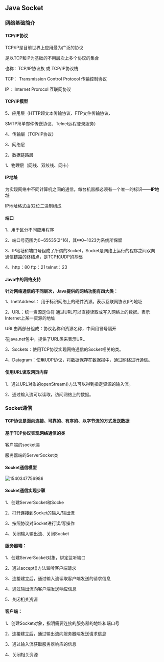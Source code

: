 ## Java Socket

### 网络基础简介

#### TCP/IP协议

TCP/IP是目前世界上应用最为广泛的协议

是以TCP和IP为基础的不用层次上多个协议的集合

也称：TCP/IP协议族 或 TCP/IP协议栈

TCP： Transmission Control Protocol 传输控制协议

IP： Internet Prorocol 互联网协议

#### TCP/IP模型

5、应用层（HTTP超文本传输协议、FTP文件传输协议、

SMTP简单邮件传送协议、Telnet远程登录服务）

4、传输层（TCP/IP协议）

3、网络层

2、数据链路层

1、物理层（网线、双绞线、网卡）

#### IP地址

为实现网络中不同计算机之间的通信，每台机器都必须有一个唯一的标识——**IP地址**

IP地址格式由32位二进制组成

#### 端口

1、用于区分不同应用程序

2、端口号范围为0~65535(2^16)，其中0~1023为系统所保留

3、IP地址和端口号组成了所谓的Socket，Socket是网络上运行的程序之间双向通信链路的终结点，是TCP和UDP的基础

4、http：80  ftp：21  telnet：23

#### Java中的网络支持

**针对网络通信的不同层次，Java提供的网络功能有四大类：**

1、InetAddress： 用于标识网络上的硬件资源。表示互联网协议(IP)地址

2、URL：统一资源定位符 通过URL可以直接读取或写入网络上的数据。表示Internet上某一资源的地址

URL由两部分组成：协议名称和资源名称，中间用冒号隔开

在java.net包中，提供了URL类来表示URL

3、Sockets：使用TCP协议实现网络通信的Socket相关的类。

4、Datagram：使用UDP协议，将数据保存在数据报中，通过网络进行通信。

#### 使用URL读取网页内容

1、通过URL对象的openStream()方法可以得到指定资源的输入流。

2、通过输入流可以读取，访问网络上的数据。

### Socket通信

#### TCP协议是面向连接、可靠的、有序的、以字节流的方式发送数据

#### 基于TCP协议实现网络通信的类

客户端的socket类

服务器端的ServerSocket类

#### Socket通信模型

![1540347756986](C:\Users\ADMINI~1\AppData\Local\Temp\1540347756986.png)

#### Socket通信实现步骤

1、创建ServerSocket和Socke

2、打开连接到Socket的输入/输出流

3、按照协议对Socket进行读/写操作

4、关闭输入输出流、关闭Socket

#### 服务器端：

1、创建ServerSocket对象，绑定监听端口

2、通过accept()方法监听客户端请求

3、连接建立后，通过输入流读取客户端发送的请求信息

4、通过输出流向客户端发送响应信息

5、关闭相关资源

#### 客户端：

1、创建Socket对象，指明需要连接的服务器的地址和端口号

2、连接建立后，通过输出流向服务器端发送请求信息

3、通过输入流获取服务器响应的信息

4、关闭相关资源

